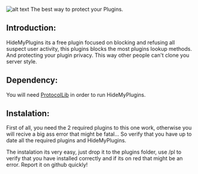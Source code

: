 ![alt text](https://www.spigotmc.org/attachments/logo-png.241364/ "Banner")
The best way to protect your Plugins.

## Introduction:
HideMyPlugins its a free plugin focused on blocking and refusing all suspect user activity, this plugins blocks the most plugins lookup methods. And protecting your plugin privacy. This way other people can't clone you server style.

## Dependency:

You will need  [ProtocolLib](http://bit.ly/1QMmyyW) in order to run HideMyPlugins.


## Instalation:
First of all, you need the 2 required plugins to this one work, otherwise you will recive a big ass error that might be fatal... So verify that you have up to date all the required plugins and HideMyPlugins.

The instalation its very easy, just drop it to the plugins folder, use /pl to verify that you have installed correctly and if its on red that might be an error. Report it on github quickly!

